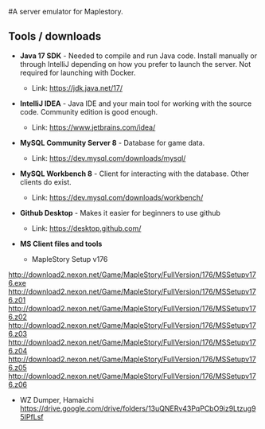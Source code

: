 #A server emulator for Maplestory.

## Tools / downloads
* **Java 17 SDK** - Needed to compile and run Java code. Install manually or through IntelliJ depending on how you prefer to launch the server. Not required for launching with Docker.
  * Link: https://jdk.java.net/17/
	

* **IntelliJ IDEA** - Java IDE and your main tool for working with the source code. Community edition is good enough.
  * Link: https://www.jetbrains.com/idea/
	

* **MySQL Community Server 8** - Database for game data.  
  * Link: https://dev.mysql.com/downloads/mysql/
	

* **MySQL Workbench 8** - Client for interacting with the database. Other clients do exist. 
  * Link: https://dev.mysql.com/downloads/workbench/
 
* **Github Desktop** - Makes it easier for beginners to use github 
  * Link: https://desktop.github.com/

  
* **MS Client files and tools**
  * MapleStory Setup v176

http://download2.nexon.net/Game/MapleStory/FullVersion/176/MSSetupv176.exe
http://download2.nexon.net/Game/MapleStory/FullVersion/176/MSSetupv176.z01
http://download2.nexon.net/Game/MapleStory/FullVersion/176/MSSetupv176.z02
http://download2.nexon.net/Game/MapleStory/FullVersion/176/MSSetupv176.z03
http://download2.nexon.net/Game/MapleStory/FullVersion/176/MSSetupv176.z04
http://download2.nexon.net/Game/MapleStory/FullVersion/176/MSSetupv176.z05
http://download2.nexon.net/Game/MapleStory/FullVersion/176/MSSetupv176.z06

  * WZ Dumper, Hamaichi
https://drive.google.com/drive/folders/13uQNERv43PqPCbO9iz9Ltzug95IPfLsf
